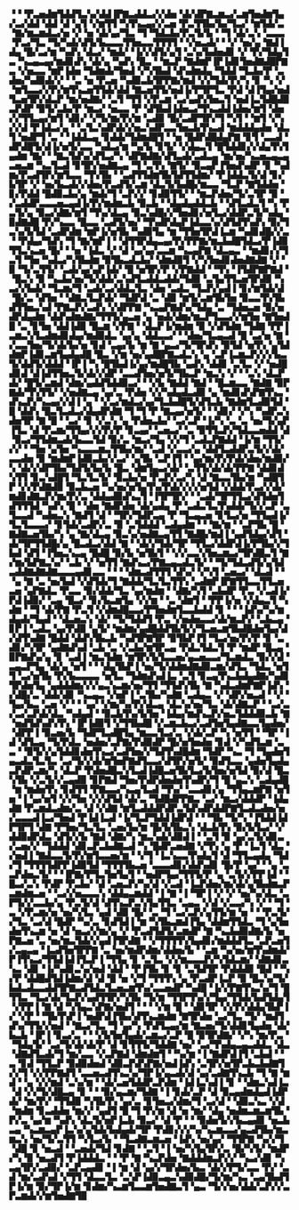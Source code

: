 ▝▝▝▛▃▅▟▆▜▟▟▜▃▚▞▟▟▐▛▇▃▟▟▃▞▞▟▅▝▟▞▟▛▇▃▆▃▞▃▆▜▅▟▆▜▄▞▃▞▟▟▝▟▟▝▟▝▄▜▝▞▆▜▜▝▚▜▚▃▄▞▞▃▅▝▛▃▜▜▙▞▙▞▜▃▞▝▆▜▟▞▃▝▇▞▆▃▆▟▃▞▅▝▞▝▅▝▟▞▄▞▜▃▝▜▝▜▟▃▙▞▛▃▜▞▙▝▝▜▝▟▞▃▚▝▃▃▃▝▛▃▞▜▃▝▜▞▚▟▞▟▜▞▙▃▃▃▜▜▅▃▃▜▜▜▜▝▝▞▅▃▟▞▝▝▞▝▅▞▄▝▇▟▐▟▄▝█▞▃▞▆▝▚▟▚▝▟▃▞▝▆▟▞▝▐▞▞▟▜▞▄▜▝▃▚▞▙▟▅▟▊▝▞▝▛▞▜▟▄▜▃▝▚▃▄▃▄▞▆▟▊▟▚▝▟▞▄▝▚▟▚▝█▃▝▝▆▃▛▝▇▟▆▛▐▛▐▟▊▜▅▟▇▟█▛▇▃▝▞▅▃▃▝▆▛▐▟▅▝▜▟▆▟▞▜▅▟▝▞▚▜▙▟▝▟▚▟▆▟▄▝▜▟▟▝▜▃▙▞▛▝▃▟▅▞▚▟▉▟▞▞▝▝▃▝▅▝▛▃▅▝▚▟▉▃▙▜▛▛▇▞▆▟▝▞▞▜▟▞▛▞▚▝▊▝▚▝▞▝▆▜▃▃▞▞▛▞▆▜▚▃▅▜▜▟▞▟▟▝▇▃▅▜▜▞▅▟▐▞▛▜▛▜▃▝▛▟▝▟▐▜▄▞▅▟▜▃▅▜▛▞▟▃▛▝▆▞▅▟▇▞▝▃▜▝▜▜▝▞▛▃▆▝▃▞▄▟▚▜▅▃▜▝▅▟▐▃▜▟█▟▉▃▛▟▛▝▉▜▞▃▙▞▛▝▆▃▞▝▅▃▃▝▛▝▟▜▙▟▐▟▅▃▞▜▚▃▟▟▐▟▅▞▆▜▝▟▅▞▞▜▜▃▄▞▆▜▝▟▊▞▝▞▜▞▆▞▛▞▆▝▃▟▉▝█▞▃▟▛▜▛▞▜▝▚▜▝▝▆▜▝▞▚▞▞▟▝▛▐▟▃▞▄▝▝▃▜▃▚▟▛▟▞▞▅▃▚▟▛▃▃▜▅▃▙▜▚▃▟▝▆▟▟▟▄▟▅▝▟▃▜▝▅▟▛▜▝▃▝▝▐▟▟▃▄▝▊▟▟▞▜▟▆▟█▜▝▝▅▝█▟▛▟█▟▄▛▇▝▊▜▝▃▃▟▝▟▛▟█▜▞▟▐▞▅▜▞▃▃▝▚▟▃▞▆▝▚▞▙▝▊▜▞▝▞▟▄▃▜▝█▜▟▟▊▞▞▟▄▜▚▜▄▟▆▝▇▞▝▝▇▃▜▟▚▞▟▜▃▞▚▝▟▛▇▟▇▞▟▜▃▟▞▃▟▃▄▝▆▞▅▞▚▃▅▃▄▃▄▃▅▃▆▝▚▃▜▃▟▝▊▜▛▞▅▟▇▃▄▝▜▝▃▜▚▝▇▜▞▝▉▃▄▛▐▜▅▟▚▟▛▝▊▝▚▟▆▞▛▃▟▜▛▞▆▜▃▃▝▜▚▜▙▝▝▃▟▜▜▟▆▜▙▜▟▜▜▟▆▞▝▛▐▟▟▃▜▞▟▝▊▞▙▜▛▝▞▝▅▞▙▃▟▞▞▟▅▞▛▃▟▜▞▃▆▝▟▃▜▞▙▟█▞▆▃▃▝▜▃▛▝▇▜▟▟▅▝▊▞▛▟▟▝█▟▉▃▙▞▄▝▆▟▞▜▝▃▛▞▞▝▊▟▉▜▜▞▝▝▆▃▛▟▅▞▜▞▃▜▛▝▉▝▞▃▟▟▛▃▃▃▅▃▄▟▐▞▛▞▆▟▆▃▙▝▉▃▙▝▝▟▄▟▄▟▟▃▙▝▝▟▜▃▟▃▜▝▚▝▛▃▜▞▄▝▉▃▞▟▇▞▆▜▝▜▚▞▟▃▄▝▉▃▚▟█▞▞▜▅▟▊▞▅▜▃▞▟▟▛▃▜▞▚▟▄▝▉▟▇▟█▝▛▞▚▃▃▝█▃▃▝▃▟▜▞▅▞▝▜▚▟▛▟▄▛▐▟▃▃▚▞▟▜▟▜▚▟▚▝▉▞▜▃▚▞▙▜▟▝▃▟▛▟▆▝▆▛▐▞▅▜▙▝▚▟▉▜▄▝▆▝▜▜▅▜▛▟▐▃▆▝▚▟▊▟█▞▞▃▝▝▛▟▄▞▜▟▚▝▜▝▇▞▆▛▐▝▝▟▜▜▛▟▄▃▄▞▛▞▛▛▇▞▆▃▙▟█▜▟▃▞▛▐▟▉▜▜▃▚▃▅▝█▞▝▝▅▝▐▟▃▝▞▝▟▝▄▞▄▞▃▃▆▝▚▃▄▛▇▝▟▃▄▃▝▝▆▟▊▞▞▜▃▜▝▜▅▝▚▟▃▞▚▜▙▟▆▝▉▜▙▃▟▃▙▞▝▟▆▟▉▜▝▞▚▜▅▟▊▟▅▟▇▟▇▝▞▝▉▝▜▞▃▜▜▞▝▃▟▞▄▞▄▛▐▟▞▝█▝▅▜▛▞▛▝▞▛▇▟▟▝▝▜▚▝▐▜▟▛▇▛▇▟▝▝█▃▚▝▉▝▚▃▙▞▅▞▜▞▟▟▞▃▚▟▜▃▟▟▃▟▟▞▜▟▉▝▃▜▄▜▜▃▅▜▛▟▉▝▚▃▞▞▙▟▞▝▜▃▆▞▜▝▃▟▞▃▞▟▟▃▜▃▝▟▅▝▃▟▃▝▜▃▛▞▄▟▐▝▊▞▆▜▟▞▟▝█▞▃▝▟▜▅▝▝▟▇▃▜▃▛▟▞▝▜▟▛▟▝▃▝▟▉▝▆▜▞▃▆▜▙▜▅▝▉▃▃▜▚▜▙▟▜▜▅▃▚▟▝▛▇▃▛▞▃▟▚▝▞▟▛▛▇▝▚▃▄▛▇▟▚▞▜▟▄▝▃▝▜▟▅▃▅▝▉▞▅▟▛▟▄▟▆▝▟▟▚▟▆▟▇▞▜▜▜▞▄▃▅▝▄▝▅▟▞▟▆▞▆▃▛▜▃▃▞▞▆▜▅▝▇▜▅▟█▝▃▝▊▜▅▝▟▟▐▟▉▝█▃▆▝▞▛▇▝▝▟▃▛▐▞▆▟▆▝▉▝▞▟▜▟▆▝▜▟▇▝▛▛▐▃▆▃▚▜▃▟▆▟▊▟▄▞▆▟▉▟▃▝▄▞▄▝▟▟▃▃▞▝▝▟▅▞▜▃▄▃▟▝█▝▃▞▅▝▇▝▞▃▃▜▅▞▜▞▟▞▙▞▅▝▊▟▝▃▄▞▙▝▆▝▇▝▄▃▞▜▞▜▛▟▚▝▉▜▟▝▅▜▚▝▄▜▟▟▆▛▐▟▊▃▆▜▄▟▄▟█▝█▃▝▞▆▝▅▞▄▟█▛▇▃▟▃▚▝▄▝▃▛▐▃▆▃▛▞▞▞▙▃▜▞▟▟▜▞▟▟▟▝▐▛▐▝▚▝█▜▙▟▐▞▄▞▆▟█▜▙▝▄▟▚▝▟▟▊▝▃▜▃▝▞▝▅▟█▟▊▟▝▟▐▟▜▜▅▃▜▞▟▞▞▟▛▝▃▃▟▜▅▞▅▜▞▜▙▃▛▝▆▃▚▝▞▝▝▃▚▝▟▃▛▟▞▝█▜▞▃▆▟▝▟▆▞▄▟▟▜▟▟▉▃▞▝▝▞▙▝▇▟▟▝▇▟▝▝█▃▆▃▃▝▇▟▇▝▉▛▇▟▞▜▚▜▜▞▝▞▅▟▇▃▄▝▄▞▃▝▛▟▅▝▞▞▚▟▄▟▃▟▉▝▄▝▆▟▊▟▚▛▇▜▚▃▝▟▚▃▛▞▚▃▄▞▞▟▐▝▄▝▝▞▃▞▆▟▃▞▄▞▜▃▙▟█▜▞▟▜▃▙▝▇▟▆▜▃▟▉▜▟▝█▝▟▟▚▝█▃▜▃▟▃▞▟▄▟▛▟▇▝▜▝▜▝▛▝▇▃▄▞▅▜▞▝▝▟▊▞▝▞▚▝▚▟▛▃▚▟▅▜▛▝▇▝█▝▝▃▞▝▊▝▞▃▚▝▄▝▛▟▅▃▙▞▝▃▞▃▛▝▐▞▚▝▃▝▃▝▅▞▜▞▄▛▐▜▃▝▟▝▛▃▆▞▜▜▄▞▞▞▛▞▛▝▊▃▄▞▝▃▅▃▞▝▃▝▉▜▜▃▛▞▜▟▃▃▅▟▟▝▟▝▉▃▞▜▜▟▆▃▟▞▙▃▃▜▟▝▉▞▃▝▆▃▞▜▄▝▞▞▜▝▃▟▃▛▇▟▟▝▐▞▆▝▜▜▞▞▞▝▝▜▅▝▄▜▅▝▚▃▃▃▆▃▜▜▙▞▆▞▝▃▟▝▞▃▃▞▄▝▟▟▜▃▟▟▛▃▜▞▞▟▞▃▃▟▅▝▉▝▆▟▆▛▐▟▉▃▙▞▞▃▞▝▄▜▙▝▃▛▐▜▝▝▄▞▆▞▛▞▛▟▞▟▅▞▆▟▉▞▚▝▟▞▞▟▛▜▙▞▜▟▜▞▙▞▙▝█▃▝▟▆▜▄▃▞▟▞▝▃▜▜▞▟▞▟▞▛▛▇▝▟▟▊▟▚▜▜▝▊▃▚▟█▜▝▜▃▜▃▜▞▝▉▃▙▞▅▝▛▃▛▞▃▞▚▝▟▝▇▃▃▜▙▞▆▝▚▟█▜▛▝▞▞▛▟▇▟▉▝▉▃▙▃▅▝▚▞▅▞▅▜▄▜▚▞▛▟▞▞▞▞▅▜▟▝▞▟▟▞▛▃▞▞▟▞▆▟▊▟▇▃▛▞▆▞▛▞▃▝▟▟▄▟▉▟▚▃▜▝▐▜▛▜▛▞▝▝▃▟▞▜▛▜▜▃▞▟▜▟▅▜▟▜▜▜▟▝▚▟▚▝█▝▝▟▅▝▇▟▛▟▅▝▟▞▄▟▄▝▛▝▃▟▃▜▃▜▚▟▟▞▜▞▞▃▛▝▃▜▃▃▟▝▚▟▅▃▚▝▇▟▜▝▟▝▝▜▛▞▜▟▛▃▄▝▛▝▜▃▄▃▅▝▊▜▃▞▅▝▜▜▄▟▐▞▜▃▜▃▃▃▞▝▊▜▟▞▃▟▛▞▃▝▉▝▃▜▟▟▟▝▃▟▄▟▆▝▝▝▇▞▆▝▝▃▛▜▙▝█▝▇▟▇▃▅▜▙▞▚▝▄▝▇▞▟▃▄▝▉▃▚▞▅▟▇▃▄▜▜▝▇▟█▞▆▟▐▝▄▟▜▟▄▞▟▜▝▟▞▜▛▜▜▟█▞▄▝█▃▟▃▞▟▟▝▇▝▝▟▞▞▜▟▞▜▛▝▜▜▃▞▟▟▛▟▐▞▛▜▙▞▞▜▙▟▝▟▜▝▐▜▅▃▚▃▄▝█▟█▝▉▞▙▝▅▜▙▜▝▝▞▞▃▃▚▜▅▃▆▃▞▜▛▟█▃▜▝▇▞▆▞▙▛▇▃▚▞▝▃▙▝▞▝▅▜▜▝▇▟▚▃▞▛▇▃▄▃▟▃▜▞▝▝▜▞▜▟▃▟▜▞▄▜▟▃▟▟▇▟▇▟▇▃▃▃▄▟▊▃▃▝▝▝▝▟▆▃▟▜▜▜▝▟▚▞▝▞▚▜▝▃▅▃▞▝▟▃▟▝▝▝▄▝▇▝▃▝▅▞▙▟▝▞▟▜▟▞▜▝▇▟▟▞▜▃▜▃▜▜▚▝▃▟▆▛▐▛▇▜▜▃▃▜▜▃▅▃▅▝▄▛▇▟▃▝▛▃▃▝▉▞▟▟▞▜▃▝▄▞▆▟▆▝▝▟▇▞▚▜▝▃▙▟▛▝▛▃▝▞▃▟▐▞▛▟▐▟▉▞▝▃▄▝█▃▞▝▊▞▙▃▆▜▄▝▞▞▆▝▝▃▝▟▆▜▝▝▛▛▐▞▅▝▞▟▄▃▜▝▚▟▆▝▝▜▝▟▞▛▇▝▛▃▜▝▞▟▆▟█▃▃▞▛▜▅▟▆▜▃▃▙▟▟▝▊▝▝▝▐▟▚▞▚▞▆▟▄▟▞▜▄▟▝▝▟▃▅▃▚▝▟▞▝▜▞▜▟▟▜▝▛▃▝▞▅▟▅▃▃▞▟▞▆▃▛▞▝▃▙▃▄▝▊▛▐▝▃▟▃▝▄▞▛▟▉▝▄▜▞▝▆▟▆▞▄▟█▟▟▜▙▜▞▞▜▃▅▃▆▜▙▟█▟▅▜▄▞▟▞▟▜▚▟▇▝█▟▟▝▟▟▚▜▙▃▙▝▚▟▜▛▇▜▛▝▉▜▙▛▐▜▝▜▃▞▅▞▛▞▛▝▊▝▃▟▊▞▚▜▛▝▄▟▇▟▚▟▝▃▙▝▃▝▞▃▙▞▆▜▛▃▄▝▛▟▃▜▟▃▜▝▛▝▆▟▛▝█▃▄▝▉▛▇▟▚▞▄▝▊▝▃▟▐▝▆▃▜▟▆▝▆▜▛▞▙▜▃▃▅▞▄▃▅▃▃▞▜▃▆▟▃▝▉▞▞▟▝▃▄▃▛▜▄▝▟▞▄▝▅▜▝▝▝▟▄▜▙▛▐▝▅▞▜▞▟▟▆▟▇▟▉▃▆▞▟▜▃▝▜▟▃▝▅▜▜▝▃▞▅▜▙▝▛▞▙▃▃▃▃▝▅▜▃▝▜▟▆▟▚▟▐▃▝▃▜▝▊▃▄▜▚▃▙▟▄▟▇▞▚▟▊▜▛▟▅▜▄▝▄▟▟▟▆▞▞▞▄▃▚▃▆▞▅▞▜▜▝▜▜▟▚▜▙▝▇▝▚▟▃▟▆▛▇▛▐▟▚▝▞▟█▞▃▝▟▟▞▟▊▝▚▃▄▃▝▞▅▛▐▝▃▜▙▞▚▟▇▝▃▟▄▃▝▞▝▟▛▞▅▃▟▝▝▞▝▜▄▞▙▃▝▃▅▝▞▝▝▝▄▞▝▞▆▞▚▞▛▞▟▃▄▝▟▃▚▞▅▞▜▃▝▟▞▟▇▃▛▝▝▃▞▃▞▃▞▃▛▟▞▟▃▝▚▟▄▟▝▝▉▃▙▜▚▞▙▜▅▝▐▟▄▞▆▟▚▃▛▞▅▃▜▟▟▟▉▃▙▝▇▝▅▟▜▟▚▟▚▜▚▝▐▛▐▟▉▜▝▞▜▜▙▟█▝▞▃▆▃▙▃▞▃▟▜▅▜▄▟▇▃▃▜▄▟▅▞▝▟▛▛▐▝▉▃▅▞▙▝▜▟▛▜▃▟█▜▄▝▆▃▃▜▃▞▃▝▞▟▞▃▛▝▚▝▅▜▜▝▝▜▛▝▐▟▝▟▜▃▄▝▜▞▛▟▃▝▅▟▅▞▃▛▇▞▛▟▉▟▛▝█▞▅▜▅▟▅▝▊▟▝▞▚▟▜▃▆▝▃▃▝▝▉▜▞▞▄▜▟▟▊▟▅▜▚▃▞▃▟▜▅▞▞▜▟▜▚▟█▟▆▝▜▟▛▝▚▃▝▜▝▜▄▟▅▜▄▃▟▃▜▃▜▃▝▃▞▜▞▞▟▞▆▜▅▛▇▟▜▃▃▞▟▜▛▞▅▜▞▝▉▟▜▃▃▝▄▟▅▜▄▟▄▃▛▟▛▃▆▞▚▝▟▃▛▝▛▟▅▟█▃▚▜▃▟▐▟█▃▅▜▙▜▃▞▙▜▅▞▅▜▟▝▉▞▟▝█▃▚▜▙▝▞▃▜▞▞▃▄▟▉▝▊▛▇▟▝▜▅▞▛▟▛▟▅▟▅▜▚▟▛▞▜▝█▝▄▃▚▝▃▟▄▟█▝▆▝▆▟▅▜▚▝▊▟▜▜▝▛▇▃▃▞▚▃▄▜▃▟▝▜▚▞▝▃▃▟▊▞▄▝▜▜▄▃▆▛▇▝▅▜▅▝▐▝▄▞▅▜▝▞▞▜▅▝▞▞▟▜▟▝▟▞▃▝▜▟█▟▛▛▇▃▝▃▞▝▆▃▞▟▟▟▛▝▐▟▄▟▇▝▛▃▆▟▃▟▆▞▃▝▟▝▞▟▇▝▆▜▃▟▟▟▛▟▛▃▜▟▚▟▛▟▟▛▇▜▃▟▃▟▅▞▅▞▃▃▃▟▐▃▞▜▅▟▝▛▐▟▐▃▟▝▐▞▜▃▛▜▟▟▐▟▛▟▝▝▝▜▙▝▜▞▚▝▐▜▟▟▐▟▛▜▛▜▝▟▇▝▛▜▅▞▜▃▜▃▝▃▅▞▙▞▆▝█▞▙▜▙▃▚▝▟▃▙▜▚▝▉▞▙▜▃▞▝▞▟▟▉▟▛▟▃▝▟▜▞▞▙▝▇▟▝▟▇▞▚▝▆▃▚▟▞▟▉▟▐▝▝▃▜▝▉▝▄▞▃▜▞▟▊▃▞▃▅▞▞▝▜▟▟▟▝▟▊▃▛▃▙▟▇▃▟▝▚▝█▟▛▃▅▟▇▝▞▜▚▝▄▝▛▝▐▃▜▝▟▃▝▞▅▟▐▝▇▟▃▃▜▞▛▞▆▜▃▃▅▞▆▝▝▞▜▝▐▃▚▃▃▜▚▟▄▜▝▟▝▜▜▃▄▟▄▝▜▟▞▜▝▜▜▜▜▟▛▛▐▟▉▜▟▝▜▜▜▜▙▃▅▝▃▃▃▟▊▞▟▟▚▟▊▝█▞▛▝▄▞▝▝▄▝▃▃▛▟▅▃▜▞▝▝▐▛▇▞▛▜▃▜▅▜▄▜▝▝▅▟▛▜▄▞▜▜▜▞▛▝▄▝▃▜▞▞▛▛▐▟▝▝█▃▞▃▚▝▛▟▛▝▛▃▙▞▝▟▝▃▅▃▛▞▚▞▟▝▞▃▟▝▐▃▛▟▅▞▆▞▟▞▄▜▙▟▆▃▛▃▆▟▆▃▅▝▝▃▞▞▅▃▃▃▚▝▟▟▄▃▆▟▟▝▐▝▇▝▐▝▜▛▐▝▞▝▞▝▅▞▚▞▟▃▝▃▛▜▞▞▃▃▙▞▄▝▛▃▜▞▟▝▟▜▚▃▛▃▚▜▄▜▜▃▝▃▄▃▝▞▟▝▞▃▃▞▚▝▞▝▝▜▝▃▝▞▛▃▆▞▅▝▅▞▚▜▃▝▄▟▝▟▉▝█▞▝▃▝▜▝▃▞▃▛▞▄▜▜▞▆▝▅▝▝▝▛▃▜▞▞▜▃▝▃▞▟▝█▟▛▝▚▞▃▝▊▟▜▟▐▝▆▝▚▜▙▃▆▟▐▜▄▝▟▟▆▜▜▟▃▝▜▝▄▜▅▟▅▜▚▃▆▝▅▝▟▝▅▃▞▞▆▞▄▝▞▝▛▃▟▜▟▜▞▃▆▟▛▝▇▝▚▃▙▟▉▟▇▞▙▝▅▛▇▃▅▝▃▝▅▞▆▃▜▟▞▞▄▟▐▜▛▟▇▝▝▞▜▜▜▜▚▜▄▟▊▞▆▟▟▟▜▃▝▃▛▃▅▜▞▃▄▃▄▝▐▃▟▜▅▜▛▛▇▝▃▝▅▞▆▟▛▟▆▞▟▟▅▞▙▝▝▃▆▝▚▞▅▞▆▜▚▟▆▟▞▛▐▜▚▃▞▜▜▟▐▟▐▜▃▛▐▝▜▜▄▝▊▝▃▜▃▝▞▞▆▃▃▃▛▞▚▜▟▃▆▞▝▟▇▟▊▃▚▃▝▟▊▝▐▞▚▟▊▃▚▞▅▟▝▟▟▝▝▛▐▜▙▝▊▝▊▝▃▜▟▜▛▝▛▟▟▟▉▝█▟▝▝▚▞▛▝▟▟█▟▜▟▐▟▆▞▟▝▟▝█▝▅▝▞▜▝▜▜▜▚▝▄▝▛▃▟▛▐▃▛▝▉▝█▃▚▞▜▞▙▟▃▟▃▃▟▟▜▛▇▃▟▜▟▃▜▃▅▃▆▜▚▞▃▃▅▟▛▝▚▟█▝▐▞▞▛▇▜▚▃▚▞▜▝█▜▜▃▝▜▃▞▟▞▜▃▛▞▄▟▜▜▛▞▚▜▙▝▜▞▆▝▜▜▛▜▚▞▞▜▄▞▜▜▟▞▙▟▜▟▄▜▝▞▛▛▐▝▇▝▟▝▚▜▄▃▚▛▇▞▅▟▜▝▝▝▝▞▆▝█▝▝▟▊▜▛▝▞▞▛▞▟▟▄▜▙▛▐▞▝▞▛▝▝▜▙▜▚▛▐▝▅▟▛▟▐▜▙▞▟▜▚▃▆▟▆▝▇▜▛▟▅▝▃▞▜▃▝▜▞▝▆▟▜▟▚▞▜▜▞▞▅▟▝▝▇▃▞▜▃▝▜▝▄▞▚▝▛▟▜▃▄▞▆▝▇▃▅▞▜▞▟▟▊▜▄▟▅▝▟▞▙▃▙▝▐▛▐▝▊▃▞▃▝▝▝▞▙▜▅▜▄▟▞▃▆▃▞▃▛▝█▝▉▜▛▟▇▞▝▞▚▝▆▞▛▃▝▝▜▟▄▜▞▝▃▞▜▞▟▞▟▞▛▝▟▝▊▜▜▜▞▜▟▟▇▝▅▞▝▃▞▜▚▟▄▃▄▃▟▟▃▝▟▃▝▟▇▟▜▃▟▞▜▝▆▞▃▃▝▞▃▛▇▟▝▟▆▟▆▜▝▝▚▞▆▝▐▝▇▟▛▟▐▜▝▃▙▟▝▝▃▝▊▟▝▜▜▃▛▝▉▟▉▟▅▟▝▟▉▃▛▟▚▛▇▞▅▟▐▟▚▝▃▜▛▞▅▜▛▃▙▃▙▟▇▜▞▞▜▝▞▞▛▛▇▟▜▝▃▃▅▃▟▜▚▃▚▞▜▛▐▞▄▃▟▞▟▝▄▞▃▟▇▜▚▃▙▝▜▝▇▝▆▟▝▝▄▝▞▞▆▟▝▃▚▞▆▝▝▟▞▃▅▜▟▟▛▃▛▟▆▝▐▟▐▃▚▟▐▝▊▝▝▟▆▃▚▟▐▃▝▟▝▞▞▜▞▟█▃▄▝▊▝▝▝▉▞▄▃▆▞▜▟▇▝▐▝▊▟▞▃▛▝▟▝▉▃▄▟▆▟▄▟▐▟▛▟▞▝▆▞▛▞▝▜▜▟▉▝▚▜▙▜▚▝▄▞▃▝▊▜▅▃▞▟▆▞▜▝▃▞▟▝▝▟▉▃▚▃▝▞▟▝▆▟▆▝▊▃▟▟▅▝▆▞▞▝▄▟▜▝█▝▜▝▛▞▆▝▟▝▅▝▆▞▝▟▄▝▅▟▆▃▆▃▆▜▙▝▛▞▃▝▄▞▆▝▚▟▚▝▟▃▜▞▅▛▐▃▙▝▉▃▞▝▟▝▛▝▝▝▉▟▅▜▞▞▙▃▄▟▊▝▅▃▙▃▄▝▚▃▆▃▄▛▐▃▚▞▄▜▟▞▙▟▄▟▞▜▛▝▛▟▊▞▞▞▚▞▚▃▆▃▃▞▄▃▟▜▙▞▆▃▆▃▚▝▅▞▜▞▃▜▜▝▚▜▃▞▙▝▝▜▃▟▇▃▆▃▅▝▐▟▚▝▅▞▄▞▝▜▜▛▇▝▚▞▞▜▝▟█▝▊▝▅▃▟▝▝▃▅▟▞▜▟▝▊▟▇▝▝▃▜▝▐▝▅▞▚▜▄▜▛▞▃▝█▞▚▜▞▝▆▟▛▞▚▝▉▝▅▃▟▜▝▛▐▟▟▟▃▝▝▝▛▝▇▝▚▃▛▟▅▝▇▟▟▟▆▃▛▞▞▝▚▃▞▟▊▝▚▃▄▜▛▞▃▟▉▞▝▃▛▃▄▟▊▝▐▝▆▝▟▝▄▞▞▜▛▟▅▞▙▃▝▟▞▞▛▜▞▃▃▝▛▞▝▃▟▝▆▞▃▟▚▟▝▞▜▜▝▟▃▃▜▃▝▃▚▛▐▟▉▃▄▃▚▟▉▟█▞▜▞▆▞▚▃▝▃▄▜▙▟▜▛▐▞▆▝▉▞▜▛▐▞▆▝▊▟▆▞▚▃▆▜▃▃▆▜▅▟▇▃▜▝▄▃▝▜▞▞▅▞▟▟▞▃▛▞▞▃▛▃▆▟▞▞▆▜▅▟▇▜▉
